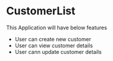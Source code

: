 # CustomerList
This Application will have below features
* User can create new customer
* User can view customer details
* User cann update customer details
